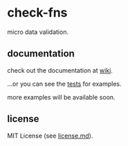 # check-fns

micro data validation.

## documentation

check out the documentation at [wiki](https://github.com/diasbruno/check-fns/wiki/documentation).

...or you can see the [tests](https://github.com/diasbruno/check-fns/blob/master/tests.js) for examples.

more examples will be available soon.

## license

MIT License (see [license.md](https://github.com/diasbruno/check-fns/blob/master/license.md)).
